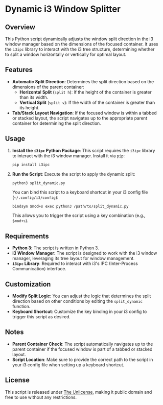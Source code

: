 # Dynamic i3 Window Splitter

## Overview

This Python script dynamically adjusts the window split direction in the i3 window manager based on the dimensions of
the focused container. It uses the `i3ipc` library to interact with the i3 tree structure, determining whether to split
a window horizontally or vertically for optimal layout.

## Features

- **Automatic Split Direction**: Determines the split direction based on the dimensions of the parent container:
    - **Horizontal Split** (`split h`): If the height of the container is greater than its width.
    - **Vertical Split** (`split v`): If the width of the container is greater than its height.
- **Tab/Stack Layout Navigation**: If the focused window is within a tabbed or stacked layout, the script navigates up
  to the appropriate parent container for determining the split direction.

## Usage

1. **Install the `i3ipc` Python Package**: This script requires the `i3ipc` library to interact with the i3 window
   manager. Install it via `pip`:
   ```bash
   pip install i3ipc
   ```

2. **Run the Script**: Execute the script to apply the dynamic split:
   ```bash
   python3 split_dynamic.py
   ```

   You can bind this script to a keyboard shortcut in your i3 config file (`~/.config/i3/config`):
   ```plaintext
   bindsym $mod+s exec python3 /path/to/split_dynamic.py
   ```

   This allows you to trigger the script using a key combination (e.g., `$mod+s`).

## Requirements

- **Python 3**: The script is written in Python 3.
- **i3 Window Manager**: The script is designed to work with the i3 window manager, leveraging its tree layout for
  window management.
- **`i3ipc` Library**: Required to interact with i3's IPC (Inter-Process Communication) interface.

## Customization

- **Modify Split Logic**: You can adjust the logic that determines the split direction based on other conditions by
  editing the `split_dynamic` function.
- **Keyboard Shortcut**: Customize the key binding in your i3 config to trigger this script as desired.

## Notes

- **Parent Container Check**: The script automatically navigates up to the parent container if the focused window is
  part of a tabbed or stacked layout.
- **Script Location**: Make sure to provide the correct path to the script in your i3 config file when setting up a
  keyboard shortcut.

## License

This script is released under [The Unlicense](https://unlicense.org/), making it public domain and free to use without
any restrictions.